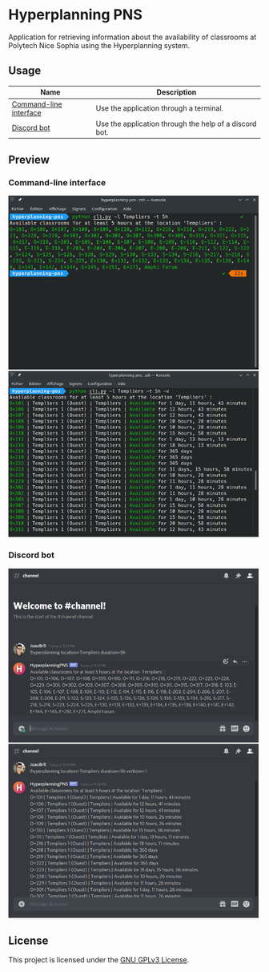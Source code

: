 # Hyperplanning PNS

Application for retrieving information about the availability of classrooms at Polytech Nice Sophia using the Hyperplanning system.

## Usage

| Name                                         | Description                                            |
|----------------------------------------------|--------------------------------------------------------|
| [Command-line interface](docs/cli/README.md) | Use the application through a terminal.                |
| [Discord bot](docs/bot/README.md)            | Use the application through the help of a discord bot. |

## Preview

### Command-line interface

<img src="docs/preview/cli.png" width="500" alt="CLI preview"/>
<img src="docs/preview/cli2.png" width="500" alt="CLI preview 2"/>

### Discord bot

<img src="docs/preview/bot.png" width="500" alt="Bot preview"/>
<img src="docs/preview/bot2.png" width="500" alt="Bot preview 2"/>

## License

This project is licensed under the [GNU GPLv3 License](LICENSE.md).